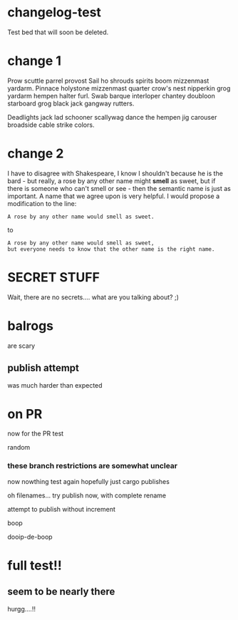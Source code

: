 # changelog-test
Test bed that will soon be deleted.

# change 1
Prow scuttle parrel provost Sail ho shrouds spirits boom mizzenmast yardarm. Pinnace holystone mizzenmast quarter crow's nest nipperkin grog yardarm hempen halter furl. Swab barque interloper chantey doubloon starboard grog black jack gangway rutters.

Deadlights jack lad schooner scallywag dance the hempen jig carouser broadside cable strike colors.

# change 2
I have to disagree with Shakespeare, I know I shouldn't because he is the bard - but really, a rose by any other name might **smell** as sweet, but if there is someone who can't smell or see - then the semantic name is just as important. A name that we agree upon is very helpful. I would propose a modification to the line:

```
A rose by any other name would smell as sweet.
```

to

```
A rose by any other name would smell as sweet, 
but everyone needs to know that the other name is the right name.
```

# SECRET STUFF

Wait, there are no secrets.... what are you talking about? ;)

# balrogs
are scary

## publish attempt
was much harder than expected

# on PR
now for the PR test

random

### these branch restrictions are somewhat unclear
now nowthing
test again
hopefully just cargo publishes

oh filenames... try publish now, with complete rename

attempt to publish without increment

boop


dooip-de-boop


# full test!!
## seem to be nearly there
hurgg....!!
